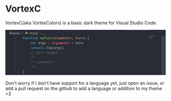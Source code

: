 # VortexC
VortexC(aka VortexColors) is a basic dark theme for Visual Studio Code.

![pic](https://github.com/astronomizedev/vortexc/blob/master/pictures.PNG)

Don't worry if I don't have support for a language yet, just open an issue, or add a pull request on the github to add a language or addition to my theme <3
